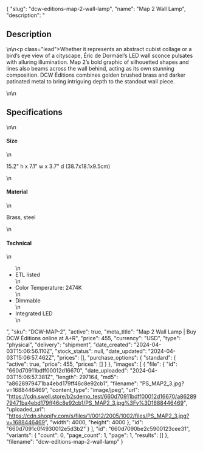 {
  "slug": "dcw-editions-map-2-wall-lamp",
  "name": "Map 2 Wall Lamp",
  "description": "<h2>Description</h2>\n<!-- split -->\n<p class=\"lead\">Whether it represents an abstract cubist collage or a bird’s eye view of a cityscape, Éric de Dormäel’s LED wall sconce pulsates with alluring illumination. Map 2’s bold graphic of silhouetted shapes and lines also beams across the wall behind, acting as its own stunning composition. DCW Éditions combines golden brushed brass and darker patinated metal to bring intriguing depth to the standout wall piece. </p>\n<!-- split -->\n<h2>Specifications</h2>\n<!-- split -->\n<h4>Size</h4>\n<p>15.2\" h x 7.1\" w x 3.7\" d (38.7x18.1x9.5cm)</p>\n<h4>Material</h4>\n<p>Brass, steel</p>\n<h4>Technical</h4>\n<ul>\n<li>ETL listed</li>\n<li>Color Temperature: 2474K</li>\n<li>Dimmable</li>\n<li>Integrated LED</li>\n</ul>",
  "sku": "DCW-MAP-2",
  "active": true,
  "meta_title": "Map 2 Wall Lamp | Buy DCW Éditions online at A+R",
  "price": 455,
  "currency": "USD",
  "type": "physical",
  "delivery": "shipment",
  "date_created": "2024-04-03T15:06:56.110Z",
  "stock_status": null,
  "date_updated": "2024-04-03T15:06:57.462Z",
  "prices": [],
  "purchase_options": {
    "standard": {
      "active": true,
      "price": 455,
      "prices": []
    }
  },
  "images": [
    {
      "file": {
        "id": "660d70911bdff00012d16670",
        "date_uploaded": "2024-04-03T15:06:57.381Z",
        "length": 297164,
        "md5": "a8628979471ba4ebd179ff46c8e92cb1",
        "filename": "PS_MAP2_3.jpg?v=1688446469",
        "content_type": "image/jpeg",
        "url": "https://cdn.swell.store/b2sdemo_test/660d70911bdff00012d16670/a8628979471ba4ebd179ff46c8e92cb1/PS_MAP2_3.jpg%3Fv%3D1688446469",
        "uploaded_url": "https://cdn.shopify.com/s/files/1/0012/2005/1002/files/PS_MAP2_3.jpg?v=1688446469",
        "width": 4000,
        "height": 4000
      },
      "id": "660d7091c0f4930012e5d3b2"
    }
  ],
  "id": "660d7090be2c5900123cee31",
  "variants": {
    "count": 0,
    "page_count": 1,
    "page": 1,
    "results": []
  },
  "filename": "dcw-editions-map-2-wall-lamp"
}